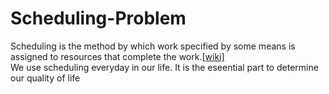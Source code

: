 # Scheduling-Problem
Scheduling is the method by which work specified by some means is assigned to resources that complete the work.[[wiki]](https://en.wikipedia.org/wiki/Scheduling_(computing))
</br>We use scheduling everyday in our life. It is the eseential part to determine our quality of life
